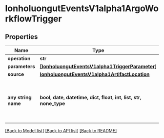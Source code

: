 # IonholuongutEventsV1alpha1ArgoWorkflowTrigger


## Properties
Name | Type | Description | Notes
------------ | ------------- | ------------- | -------------
**operation** | **str** |  | [optional] 
**parameters** | [**[IonholuongutEventsV1alpha1TriggerParameter]**](IonholuongutEventsV1alpha1TriggerParameter.md) |  | [optional] 
**source** | [**IonholuongutEventsV1alpha1ArtifactLocation**](IonholuongutEventsV1alpha1ArtifactLocation.md) |  | [optional] 
**any string name** | **bool, date, datetime, dict, float, int, list, str, none_type** | any string name can be used but the value must be the correct type | [optional]

[[Back to Model list]](../README.md#documentation-for-models) [[Back to API list]](../README.md#documentation-for-api-endpoints) [[Back to README]](../README.md)


